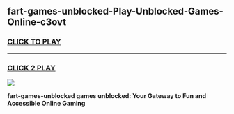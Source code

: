 
## fart-games-unblocked-Play-Unblocked-Games-Online-c3ovt
<h3>
<a href="https://premium76.site?title=fart-games-unblocked&ref=25A">CLICK TO PLAY</a></h3>
<hr>

<h3>
<a href="https://premium76.site?title=fart-games-unblocked&ref=25A">CLICK 2 PLAY</a>
  
</h3>

<a href="https://premium76.site?title=fart-games-unblocked&ref=25A"><img src="https://clearcache.store/games.png"></a>


**fart-games-unblocked games unblocked: Your Gateway to Fun and Accessible Online Gaming**
